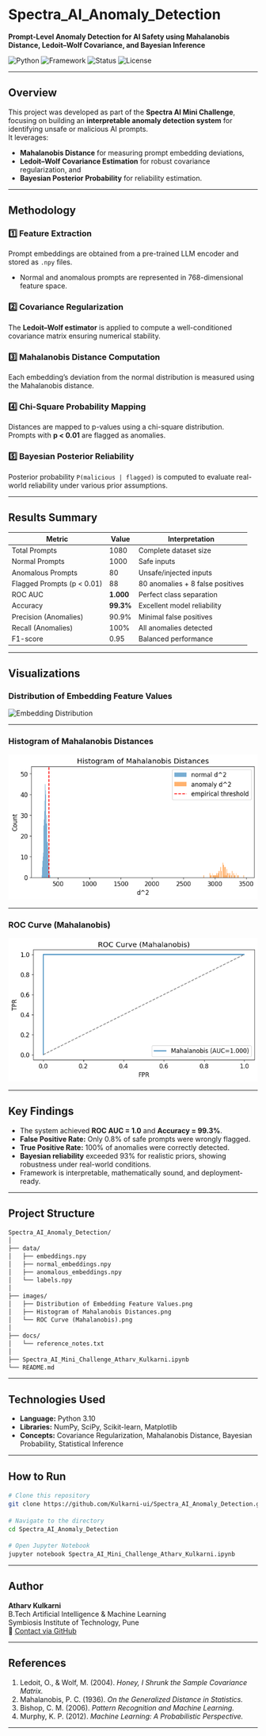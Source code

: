# Spectra_AI_Anomaly_Detection  
**Prompt-Level Anomaly Detection for AI Safety using Mahalanobis Distance, Ledoit–Wolf Covariance, and Bayesian Inference**

![Python](https://img.shields.io/badge/Python-3.10+-blue.svg)
![Framework](https://img.shields.io/badge/Framework-Scikit--learn%20%7C%20NumPy%20%7C%20SciPy-green)
![Status](https://img.shields.io/badge/Status-Completed-success)
![License](https://img.shields.io/badge/License-MIT-orange)

---

## Overview
This project was developed as part of the **Spectra AI Mini Challenge**, focusing on building an **interpretable anomaly detection system** for identifying unsafe or malicious AI prompts.  
It leverages:
- **Mahalanobis Distance** for measuring prompt embedding deviations,  
- **Ledoit–Wolf Covariance Estimation** for robust covariance regularization, and  
- **Bayesian Posterior Probability** for reliability estimation.

---

## Methodology

### 1️⃣ Feature Extraction  
Prompt embeddings are obtained from a pre-trained LLM encoder and stored as `.npy` files.  
- Normal and anomalous prompts are represented in 768-dimensional feature space.

### 2️⃣ Covariance Regularization  
The **Ledoit–Wolf estimator** is applied to compute a well-conditioned covariance matrix ensuring numerical stability.

### 3️⃣ Mahalanobis Distance Computation  
Each embedding’s deviation from the normal distribution is measured using the Mahalanobis distance.

### 4️⃣ Chi-Square Probability Mapping  
Distances are mapped to p-values using a chi-square distribution.  
Prompts with **p < 0.01** are flagged as anomalies.

### 5️⃣ Bayesian Posterior Reliability  
Posterior probability `P(malicious | flagged)` is computed to evaluate real-world reliability under various prior assumptions.

---

## Results Summary

| **Metric** | **Value** | **Interpretation** |
|-------------|------------|--------------------|
| Total Prompts | 1080 | Complete dataset size |
| Normal Prompts | 1000 | Safe inputs |
| Anomalous Prompts | 80 | Unsafe/injected inputs |
| Flagged Prompts (p < 0.01) | 88 | 80 anomalies + 8 false positives |
| ROC AUC | **1.000** | Perfect class separation |
| Accuracy | **99.3%** | Excellent model reliability |
| Precision (Anomalies) | 90.9% | Minimal false positives |
| Recall (Anomalies) | 100% | All anomalies detected |
| F1-score | 0.95 | Balanced performance |

---

## Visualizations

### Distribution of Embedding Feature Values
![Embedding Distribution](./images/embedding_distribution.png)

---

### Histogram of Mahalanobis Distances
![Mahalanobis Histogram](images/Histogram%20of%20Mahalanobis%20Distances.png)

---

### ROC Curve (Mahalanobis)
![ROC Curve](images/ROC%20Curve%20(Mahalanobis).png)

---

## Key Findings
- The system achieved **ROC AUC = 1.0** and **Accuracy = 99.3%**.  
- **False Positive Rate:** Only 0.8% of safe prompts were wrongly flagged.  
- **True Positive Rate:** 100% of anomalies were correctly detected.  
- **Bayesian reliability** exceeded 93% for realistic priors, showing robustness under real-world conditions.  
- Framework is interpretable, mathematically sound, and deployment-ready.

---

## Project Structure

```
Spectra_AI_Anomaly_Detection/
│
├── data/
│   ├── embeddings.npy
│   ├── normal_embeddings.npy
│   ├── anomalous_embeddings.npy
│   └── labels.npy
│
├── images/
│   ├── Distribution of Embedding Feature Values.png
│   ├── Histogram of Mahalanobis Distances.png
│   └── ROC Curve (Mahalanobis).png
│
├── docs/
│   └── reference_notes.txt
│
├── Spectra_AI_Mini_Challenge_Atharv_Kulkarni.ipynb
└── README.md
```

---

## Technologies Used
- **Language:** Python 3.10  
- **Libraries:** NumPy, SciPy, Scikit-learn, Matplotlib  
- **Concepts:** Covariance Regularization, Mahalanobis Distance, Bayesian Probability, Statistical Inference  

---

## How to Run
```bash
# Clone this repository
git clone https://github.com/Kulkarni-ui/Spectra_AI_Anomaly_Detection.git

# Navigate to the directory
cd Spectra_AI_Anomaly_Detection

# Open Jupyter Notebook
jupyter notebook Spectra_AI_Mini_Challenge_Atharv_Kulkarni.ipynb
```

---

## Author
**Atharv Kulkarni**  
B.Tech Artificial Intelligence & Machine Learning  
Symbiosis Institute of Technology, Pune  
📧 [Contact via GitHub](https://github.com/Kulkarni-ui)

---

## References
1. Ledoit, O., & Wolf, M. (2004). *Honey, I Shrunk the Sample Covariance Matrix.*  
2. Mahalanobis, P. C. (1936). *On the Generalized Distance in Statistics.*  
3. Bishop, C. M. (2006). *Pattern Recognition and Machine Learning.*  
4. Murphy, K. P. (2012). *Machine Learning: A Probabilistic Perspective.*

---
